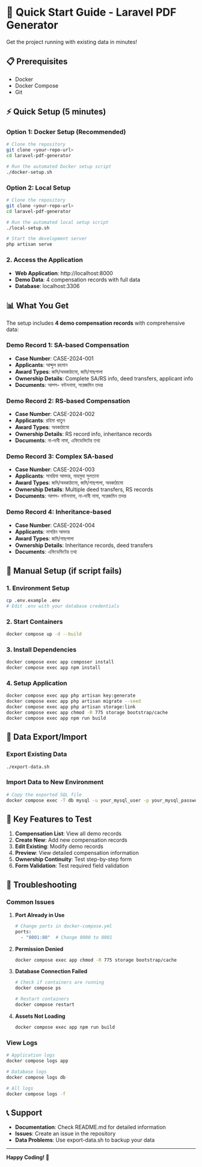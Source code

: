 # 🚀 Quick Start Guide - Laravel PDF Generator

Get the project running with existing data in minutes!

## 📋 Prerequisites

- Docker
- Docker Compose
- Git

## ⚡ Quick Setup (5 minutes)

### Option 1: Docker Setup (Recommended)
```bash
# Clone the repository
git clone <your-repo-url>
cd laravel-pdf-generator

# Run the automated Docker setup script
./docker-setup.sh
```

### Option 2: Local Setup
```bash
# Clone the repository
git clone <your-repo-url>
cd laravel-pdf-generator

# Run the automated local setup script
./local-setup.sh

# Start the development server
php artisan serve
```

### 2. Access the Application
- **Web Application**: http://localhost:8000
- **Demo Data**: 4 compensation records with full data
- **Database**: localhost:3306

## 📊 What You Get

The setup includes **4 demo compensation records** with comprehensive data:

### Demo Record 1: SA-based Compensation
- **Case Number**: CASE-2024-001
- **Applicants**: আব্দুল রহমান
- **Award Types**: জমি/অবকাঠামো, জমি/গাছপালা
- **Ownership Details**: Complete SA/RS info, deed transfers, applicant info
- **Documents**: আপস- বন্টননামা, সরেজমিন তদন্ত

### Demo Record 2: RS-based Compensation
- **Case Number**: CASE-2024-002
- **Applicants**: রহিমা খাতুন
- **Award Types**: অবকাঠামো
- **Ownership Details**: RS record info, inheritance records
- **Documents**: না-দাবী নামা, এফিডেভিটের তথ্য

### Demo Record 3: Complex SA-based
- **Case Number**: CASE-2024-003
- **Applicants**: সাবরিনা আক্তার, মাহমুদা সুলতানা
- **Award Types**: জমি/অবকাঠামো, জমি/গাছপালা, অবকাঠামো
- **Ownership Details**: Multiple deed transfers, RS records
- **Documents**: আপস- বন্টননামা, না-দাবী নামা, সরেজমিন তদন্ত

### Demo Record 4: Inheritance-based
- **Case Number**: CASE-2024-004
- **Applicants**: নাসরিন আক্তার
- **Award Types**: জমি/গাছপালা
- **Ownership Details**: Inheritance records, deed transfers
- **Documents**: এফিডেভিটের তথ্য

## 🔧 Manual Setup (if script fails)

### 1. Environment Setup
```bash
cp .env.example .env
# Edit .env with your database credentials
```

### 2. Start Containers
```bash
docker compose up -d --build
```

### 3. Install Dependencies
```bash
docker compose exec app composer install
docker compose exec app npm install
```

### 4. Setup Application
```bash
docker compose exec app php artisan key:generate
docker compose exec app php artisan migrate --seed
docker compose exec app php artisan storage:link
docker compose exec app chmod -R 775 storage bootstrap/cache
docker compose exec app npm run build
```

## 📁 Data Export/Import

### Export Existing Data
```bash
./export-data.sh
```

### Import Data to New Environment
```bash
# Copy the exported SQL file
docker compose exec -T db mysql -u your_mysql_user -p your_mysql_password laravel_pdf_generator < database_backup_YYYYMMDD_HHMMSS.sql
```

## 🎯 Key Features to Test

1. **Compensation List**: View all demo records
2. **Create New**: Add new compensation records
3. **Edit Existing**: Modify demo records
4. **Preview**: View detailed compensation information
5. **Ownership Continuity**: Test step-by-step form
6. **Form Validation**: Test required field validation

## 🐛 Troubleshooting

### Common Issues

1. **Port Already in Use**
   ```bash
   # Change ports in docker-compose.yml
   ports:
     - "8001:80"  # Change 8000 to 8001
   ```

2. **Permission Denied**
   ```bash
   docker compose exec app chmod -R 775 storage bootstrap/cache
   ```

3. **Database Connection Failed**
   ```bash
   # Check if containers are running
   docker compose ps
   
   # Restart containers
   docker compose restart
   ```

4. **Assets Not Loading**
   ```bash
   docker compose exec app npm run build
   ```

### View Logs
```bash
# Application logs
docker compose logs app

# Database logs
docker compose logs db

# All logs
docker compose logs -f
```

## 📞 Support

- **Documentation**: Check README.md for detailed information
- **Issues**: Create an issue in the repository
- **Data Problems**: Use export-data.sh to backup your data

---

**Happy Coding! 🎉** 